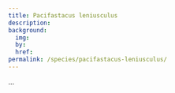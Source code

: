 ```yaml
---
title: Pacifastacus leniusculus
description: 
background:
  img: 
  by: 
  href: 
permalink: /species/pacifastacus-leniusculus/
---
```


...
